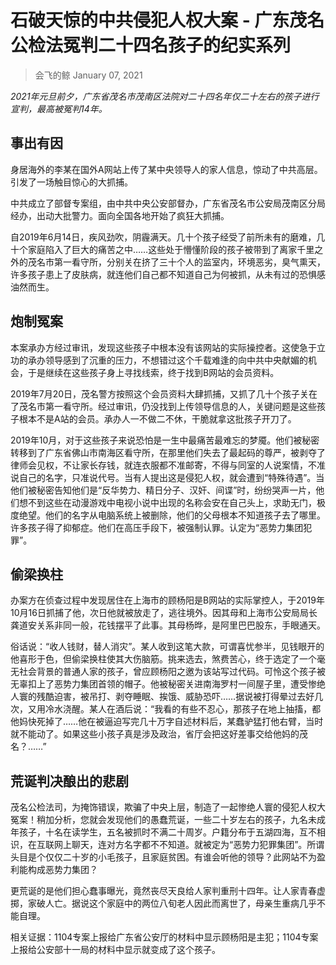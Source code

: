 # 石破天惊的中共侵犯人权大案 - 广东茂名公检法冤判二十四名孩子的纪实系列

> 会飞的鲸 January 07, 2021

*2021年元旦前夕，广东省茂名市茂南区法院对二十四名年仅二十左右的孩子进行宣判，最高被冤判14年。*

## 事出有因

身居海外的李某在国外A网站上传了某中央领导人的家人信息，惊动了中共高层。引发了一场触目惊心的大抓捕。

中共成立了部督专案组，由中共中央公安部督办，广东省茂名市公安局茂南区分局经办，出动大批警力。面向全国各地开始了疯狂大抓捕。

自2019年6月14日，疾风劲吹，阴霾满天。几十个孩子经受了前所未有的磨难，几十个家庭陷入了巨大的痛苦之中……这些处于懵懂阶段的孩子被带到了离家千里之外的茂名市第一看守所，分别关在挤了三十个人的监室内，环境恶劣，臭气熏天，许多孩子患上了皮肤病，就连他们自己都不知道自己为何被抓，从未有过的恐惧感油然而生。

## 炮制冤案

本案承办方经过审讯，发现这些孩子中根本没有该网站的实际操控者。这使急于立功的承办领导感到了沉重的压力，不想错过这个千载难逢的向中共中央献媚的机会，于是继续在这些孩子身上寻找线索，终于找到B网站的会员资料。

2019年7月20日，茂名警方按照这个会员资料大肆抓捕，又抓了几十个孩子关在了茂名市第一看守所。经过审讯，仍没找到上传领导信息的人，关键问题是这些孩子根本不是A站的会员。承办人一不做二不休，干脆就拿这批孩子开刀了。

2019年10月，对于这些孩子来说恐怕是一生中最痛苦最难忘的梦魇。他们被秘密转移到了广东省佛山市南海区看守所，在那里他们失去了最起码的尊严，被剥夺了律师会见权，不让家长存钱，就连衣服都不准邮寄，不得与同室的人说案情，不准说自己的名字，只准说代号。当有人提出这是侵犯人权，就会遭到“特殊待遇”。当他们被秘密告知他们是“反华势力、精日分子、汉奸、间谍”时，纷纷哭声一片，他们想不到这些在动漫游戏中电视小说中出现的名称会安在自己头上，求助无门，极度绝望。他们的名字从电脑系统上被删除，他们的父母根本不知道孩子去了哪里。许多孩子得了抑郁症。他们在高压手段下，被强制认罪。认定为“恶势力集团犯罪”。

## 偷梁换柱

办案方在侦查过程中发现居住在上海市的顾杨阳是B网站的实际掌控人，于2019年10月16日抓捕了他，次日他就被放走了，逃往境外。因其母和上海市公安局局长龚道安关系非同一般，花钱摆平了此事。其母杨晔，是阿里巴巴股东，手眼通天。

俗话说：“收人钱财，替人消灾”。某人收到这笔大款，可谓喜忧参半，见钱眼开的他喜形于色，但偷梁换柱使其大伤脑筋。挑来选去，煞费苦心，终于选定了一个毫无社会背景的普通人家的孩子，曾应顾杨阳之邀为该站写过代码。可怜这个孩子被无辜扣上了恶势力集团首领的帽子。他被秘密关进南海罗村一间屋子里，遭受惨绝人寰的残酷迫害，被吊打、剥夺睡眠、挨饿、威胁恐吓……据说被打得晕过去好几次，又用冷水浇醒。某人在酒后说：“我看的有些不忍心，那孩子在地上抽搐，都他妈快死掉了……他在被逼迫写完几十万字自述材料后，某蠢驴猛打他右臂，当时就不能动了。如果这些小孩子真是涉及政治，省厅会把这好差事交给他妈的茂名？……”

## 荒诞判决酿出的悲剧

茂名公检法司，为掩饰错误，欺骗了中央上层，制造了一起惨绝人寰的侵犯人权大冤案！稍加分析，您就会发现他们的愚蠢荒诞，一些二十岁左右的孩子，九名未成年孩子，十名在读学生，五名被抓时不满二十周岁。户籍分布于五湖四海，互不相识，在互联网上聊天，连对方名字都不不知道。就被定为“恶势力犯罪集团”。所谓头目是个仅仅二十岁的小毛孩子，且家庭贫困。有谁会听他的领导？此网站不为盈利能构成恶势力集团？

更荒诞的是他们担心蠢事曝光，竟然丧尽天良给人家判重刑十四年。让人家青春虚掷，家破人亡。据说这个家庭中的两位八旬老人因此而离世了，母亲生重病几乎不能自理。

相关证据：1104专案上报给广东省公安厅的材料中显示顾杨阳是主犯；1104专案上报给公安部十一局的材料中显示就变成了这个孩子。
